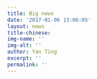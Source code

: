 ```yaml
---
title: Big news
date: '2017-01-06 13:06:05'
layout: news
title-chinese: 
img-name: ''
img-alt: ''
author: Yan Ting
excerpt: ''
permalink: ''
---
```

